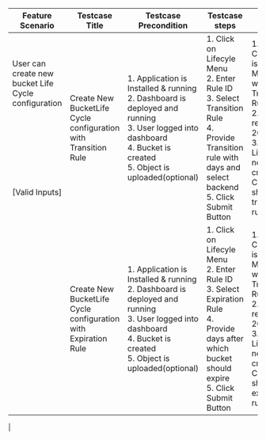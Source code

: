 
| Feature Scenario                                                                                                                                                                                                                                   | Testcase Title                                                                   | Testcase Precondition                                                                                                                                                                                                                                                                                      | Testcase steps                                                                                                                                                                                                                                                                                                             | Expected Result                                                                                                                                                                                                                                       |
|----------------------------------------------------------------------------------------------------------------------------------------------------------------------------------------------------------------------------------------------------|----------------------------------------------------------------------------------|------------------------------------------------------------------------------------------------------------------------------------------------------------------------------------------------------------------------------------------------------------------------------------------------------------|----------------------------------------------------------------------------------------------------------------------------------------------------------------------------------------------------------------------------------------------------------------------------------------------------------------------------|-------------------------------------------------------------------------------------------------------------------------------------------------------------------------------------------------------------------------------------------------------|
| User can create new  bucket Life Cycle configuration<br/><br/><br/><br/><br/><br/><br/><br/><br/>[Valid Inputs]                                                                                                                                    | Create New BucketLife Cycle configuration with Transition Rule                   | 1. Application is  Installed & running<br/>2. Dashboard is deployed and running<br/>3. User logged into dashboard<br/>4. Bucket is created<br/>5. Object is uploaded(optional)<br/>                                                                                                                        | 1. Click on Lifecyle Menu<br/>2. Enter Rule ID <br/>3. Select Transition Rule <br/>4. Provide Transition rule with days and select backend<br/>5. Click Submit Button                                                                                                                                                      | 1. Lifecycle Configuration is added into MongoDB wth Transition Rule<br/>2. Browser response: 200OK<br/>3. Dashboard Lists the newly created Configuration showing transition rule                                                                    |
|                                                                                                                                                                                                                                                    | Create New BucketLife Cycle configuration with Expiration Rule                   | 1. Application is  Installed & running<br/>2. Dashboard is deployed and running<br/>3. User logged into dashboard<br/>4. Bucket is created<br/>5. Object is uploaded(optional)                                                                                                                             | 1. Click on Lifecyle Menu<br/>2. Enter Rule ID <br/>3. Select Expiration Rule<br/>4. Provide days after which bucket should expire<br/>5. Click Submit Button                                                                                                                                                              | 1. Lifecycle Configuration is added into MongoDB wth Transition Rule<br/>2. Browser response: 200OK<br/>3. Dashboard Lists the newly created Configuration showing expiration rule                                                                    |
|
